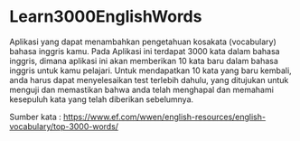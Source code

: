 # Learn3000EnglishWords
Aplikasi yang dapat menambahkan pengetahuan kosakata (vocabulary) bahasa inggris kamu. 
Pada Aplikasi ini terdapat 3000 kata dalam bahasa inggris, dimana aplikasi ini akan memberikan 10 kata baru dalam bahasa inggris untuk kamu pelajari.
Untuk mendapatkan 10 kata yang baru kembali, anda harus dapat menyelesaikan test terlebih dahulu, yang ditujukan untuk menguji dan memastikan bahwa anda
telah menghapal dan memahami kesepuluh kata yang telah diberikan sebelumnya.

Sumber kata : https://www.ef.com/wwen/english-resources/english-vocabulary/top-3000-words/
